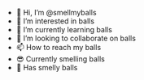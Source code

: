 - 👋 Hi, I’m @smellmyballs
- 👀 I’m interested in balls
- 🌱 I’m currently learning balls
- 💞️ I’m looking to collaborate on balls
- 📫 How to reach my balls
- 😎 Currently smelling balls
- 🤑 Has smelly balls
 
<!---
smellmyballs/smellmyballs is a ✨ special ✨ repository because its `README.md` (this file) appears on your GitHub profile.
You can click the Preview link to take a look at your changes.
--->
